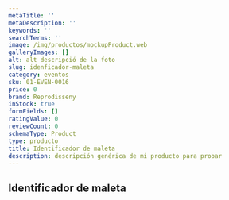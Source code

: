```yaml
---
metaTitle: ''
metaDescription: ''
keywords: ''
searchTerms: ''
image: /img/productos/mockupProduct.web
galleryImages: []
alt: alt descripció de la foto
slug: idenficador-maleta
category: eventos
sku: 01-EVEN-0016
price: 0
brand: Reprodisseny
inStock: true
formFields: []
ratingValue: 0
reviewCount: 0
schemaType: Product
type: producto
title: Identificador de maleta
description: descripción genérica de mi producto para probar
---
```

## Identificador de maleta
